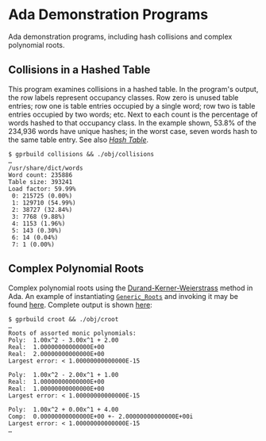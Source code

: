 # Ada Demonstration Programs

Ada demonstration programs, including hash collisions and complex polynomial roots.

## Collisions in a Hashed Table

This program examines collisions in a hashed table. In the program's output, the row labels represent occupancy classes. Row zero is unused table entries; row one is table entries occupied by a single word; row two is table entries occupied by two words; etc. Next to each count is the percentage of words hashed to that occupancy class. In the example shown, 53.8% of the 234,936 words have unique hashes; in the worst case, seven words hash to the same table entry. See also [_Hash Table_](https://en.wikipedia.org/wiki/Hash_table).

```
$ gprbuild collisions && ./obj/collisions
…
/usr/share/dict/words
Word count: 235886
Table size: 393241
Load factor: 59.99%
 0: 215725 (0.00%)
 1: 129710 (54.99%)
 2: 38727 (32.84%)
 3: 7768 (9.88%)
 4: 1153 (1.96%)
 5: 143 (0.30%)
 6: 14 (0.04%)
 7: 1 (0.00%)
```

## Complex Polynomial Roots 

Complex polynomial roots using the [Durand-Kerner-Weierstrass](http://en.wikipedia.org/wiki/Durand-Kerner_method) method in Ada. An example of instantiating [`Generic_Roots`](roots/generic_roots.ads) and invoking it may be found [here](roots/croot.adb). Complete output is shown [here](roots/roots.md):

```
$ gprbuild croot && ./obj/croot
…
Roots of assorted monic polynomials:
Poly:  1.00x^2 - 3.00x^1 + 2.00
Real:  1.00000000000000E+00
Real:  2.00000000000000E+00
Largest error: < 1.00000000000000E-15

Poly:  1.00x^2 - 2.00x^1 + 1.00
Real:  1.00000000000000E+00
Real:  1.00000000000000E+00
Largest error: < 1.00000000000000E-15

Poly:  1.00x^2 + 0.00x^1 + 4.00
Comp:  0.00000000000000E+00 +- 2.00000000000000E+00i
Largest error: < 1.00000000000000E-15
…
```
